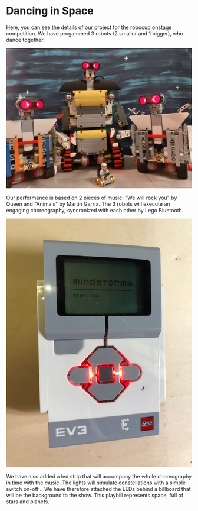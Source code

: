 # Dancing in Space
Here, you can see the details of our project for the robocup onstage competition. We have progammed 3 robots (2 smaller and 1 bigger), who dance together.

![robots](./Images/Robots.jpeg)

Our performance is based on 2 pieces of music: "We will rock you" by Queen and "Animals" by Martin Garrix. The 3 robots will execute an engaging choreography, syncronized with each other by  Lego Bluetooth.

![bluetooth](./Images/Bluetooth.jpeg)

We have also added a led strip that will accompany the whole choreography in time with the music. The lights will simulate constellations with a simple switch on-off...  We have therefore attached the LEDs behind a billboard that will be the background to the show. This playbill represents space, full of stars and planets.
